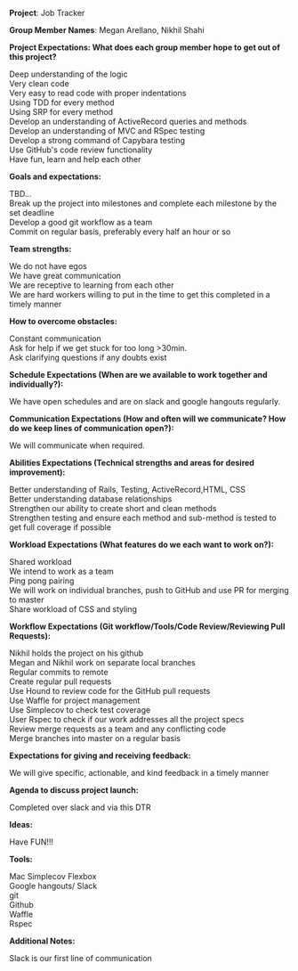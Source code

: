 **Project**: Job Tracker

**Group Member Names**: Megan Arellano, Nikhil Shahi

**Project Expectations: What does each group member hope to get out of this project?**

Deep understanding of the logic</br>
Very clean code</br>
Very easy to read code with proper indentations</br>
Using TDD for every method</br>
Using SRP for every method</br>
Develop an understanding of ActiveRecord queries and methods</br>
Develop an understanding of MVC and RSpec testing</br>
Develop a strong command of Capybara testing  
Use GitHub's code review functionality</br>
Have fun, learn and help each other</br>

**Goals and expectations:**

TBD...  
Break up the project into milestones and complete each milestone by the set deadline</br>
Develop a good git workflow as a team</br>
Commit on regular basis, preferably every half an hour or so</br>

**Team strengths:**

We do not have egos</br>
We have great communication</br>
We are receptive to learning from each other  
We are hard workers willing to put in the time to get this completed in a timely manner</br>

**How to overcome obstacles:**

Constant communication</br>
Ask for help if we get stuck for too long >30min.</br>
Ask clarifying questions if any doubts exist  

**Schedule Expectations (When are we available to work together and individually?):**

We have open schedules and are on slack and google hangouts regularly.  

**Communication Expectations (How and often will we communicate? How do we keep lines of communication open?):**

We will communicate when required.  

**Abilities Expectations (Technical strengths and areas for desired improvement):**

Better understanding of Rails, Testing, ActiveRecord,HTML, CSS  
Better understanding database relationships  
Strengthen our ability to create short and clean methods    
Strengthen testing and ensure each method and sub-method is tested to get full coverage if possible  

**Workload Expectations (What features do we each want to work on?):**

Shared workload  
We intend to work as a team  
Ping pong pairing  
We will work on individual branches, push to GitHub and use PR for merging to master  
Share workload of CSS and styling  

**Workflow Expectations (Git workflow/Tools/Code Review/Reviewing Pull Requests):**

Nikhil holds the project on his github</br>
Megan and Nikhil work on separate local branches</br>
Regular commits to remote</br>
Create regular pull requests</br>
Use Hound to review code for the GitHub pull requests</br>
Use Waffle for project management  
Use Simplecov to check test coverage</br>
User Rspec to check if our work addresses all the project specs</br>
Review merge requests as a team and any conflicting code</br>
Merge branches into master on a regular basis</br>

**Expectations for giving and receiving feedback:**

We will give specific, actionable, and kind feedback in a timely manner  

**Agenda to discuss project launch:**

Completed over slack and via this DTR  

**Ideas:**

Have FUN!!!  

**Tools:**

Mac
Simplecov
Flexbox  
Google hangouts/ Slack  
git  
Github  
Waffle  
Rspec  

**Additional Notes:**

Slack is our first line of communication  
